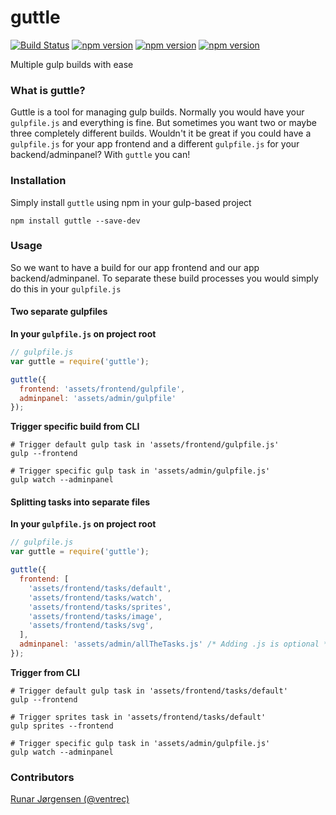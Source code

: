 # guttle

[![Build Status](https://travis-ci.org/ecrmnn/guttle.svg?branch=master)](https://travis-ci.org/ecrmnn/guttle)
[![npm version](https://img.shields.io/npm/dm/guttle.svg)](http://badge.fury.io/js/guttle)
[![npm version](https://img.shields.io/npm/v/guttle.svg)](http://badge.fury.io/js/guttle)
[![npm version](https://img.shields.io/npm/l/guttle.svg)](http://badge.fury.io/js/guttle)

Multiple gulp builds with ease

### What is guttle?
Guttle is a tool for managing gulp builds. Normally you would have your ``gulpfile.js`` and everything is fine. But sometimes you want two or maybe three completely different builds. Wouldn't it be great if you could have a ``gulpfile.js`` for your app frontend and a different ``gulpfile.js`` for your backend/adminpanel? With ``guttle`` you can!

### Installation
Simply install ``guttle`` using npm in your gulp-based project
```shell
npm install guttle --save-dev
```

### Usage
So we want to have a build for our app frontend and our app backend/adminpanel. To separate these build processes you would simply do this in your ``gulpfile.js``

#### Two separate gulpfiles
**In your ``gulpfile.js`` on project root**
```javascript
// gulpfile.js
var guttle = require('guttle');

guttle({
  frontend: 'assets/frontend/gulpfile',
  adminpanel: 'assets/admin/gulpfile'
});
```
**Trigger specific build from CLI**
```shell
# Trigger default gulp task in 'assets/frontend/gulpfile.js'
gulp --frontend

# Trigger specific gulp task in 'assets/admin/gulpfile.js'
gulp watch --adminpanel
```

#### Splitting tasks into separate files
**In your ``gulpfile.js`` on project root**
```javascript
// gulpfile.js
var guttle = require('guttle');

guttle({
  frontend: [
    'assets/frontend/tasks/default',
    'assets/frontend/tasks/watch',
    'assets/frontend/tasks/sprites',
    'assets/frontend/tasks/image',
    'assets/frontend/tasks/svg',
  ],
  adminpanel: 'assets/admin/allTheTasks.js' /* Adding .js is optional */
});
```
**Trigger from CLI**
```shell
# Trigger default gulp task in 'assets/frontend/tasks/default'
gulp --frontend

# Trigger sprites task in 'assets/frontend/tasks/default'
gulp sprites --frontend

# Trigger specific gulp task in 'assets/admin/gulpfile.js'
gulp watch --adminpanel
```

### Contributors
[Runar Jørgensen (@ventrec)](https://github.com/ventrec)